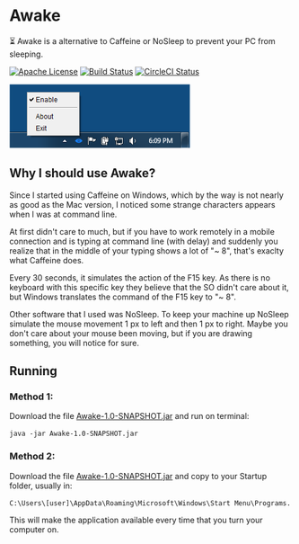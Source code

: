 # Awake #

:hourglass_flowing_sand: Awake is a alternative to Caffeine or NoSleep to prevent your PC from sleeping.

[![Apache License](http://img.shields.io/badge/license-ASL-blue.svg)](https://github.com/genyherrera/Awake/blob/master/LICENSE)
[![Build Status](https://travis-ci.org/genyherrera/Awake.svg)](https://travis-ci.org/genyherrera/Awake)
[![CircleCI Status](https://circleci.com/gh/genyherrera/Awake.svg?style=shield&circle-token=22baeec6d499afffb2179112c7122575dce84522)](https://circleci.com/gh/genyherrera/Awake)

![Screenshots](scr1.png)

## Why I should use Awake? ##

Since I started using Caffeine on Windows, which by the way is not nearly as good as the Mac version, I noticed some strange characters appears when I was at command line.

At first didn't care to much, but if you have to work remotely in a mobile connection and is typing at command line (with delay) and suddenly you realize that in the middle of your typing shows a lot of "~ 8", that's exaclty what Caffeine does.

Every 30 seconds, it simulates the action of the F15 key. As there is no keyboard with this specific key they believe that the SO didn't care about it, but Windows translates the command of the F15 key to "~ 8".

Other software that I used was NoSleep. To keep your machine up NoSleep simulate the mouse movement 1 px to left and then 1 px to right.
Maybe you don't care about your mouse been moving, but if you are drawing something, you will notice for sure.

## Running ##

### Method 1: ###
Download the file [Awake-1.0-SNAPSHOT.jar](https://github.com/genyherrera/Awake/blob/master/Awake-1.0-SNAPSHOT.jar) and run on terminal: 

````
java -jar Awake-1.0-SNAPSHOT.jar
````

### Method 2: ###
Download the file [Awake-1.0-SNAPSHOT.jar](https://github.com/genyherrera/Awake/blob/master/Awake-1.0-SNAPSHOT.jar) and copy to your Startup folder, usually in: 

````
C:\Users\[user]\AppData\Roaming\Microsoft\Windows\Start Menu\Programs.
````

This will make the application available every time that you turn your computer on.